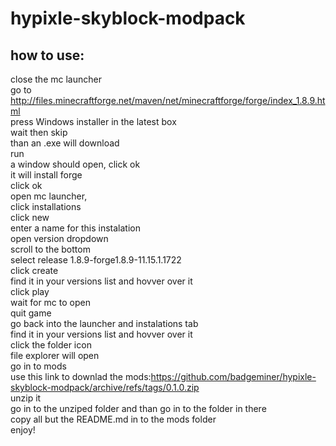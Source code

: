 # hypixle-skyblock-modpack
## how to use:
close the mc launcher<br>
go to http://files.minecraftforge.net/maven/net/minecraftforge/forge/index_1.8.9.html <br>
press Windows installer in the latest box<br>
wait then skip<br>
than an .exe will download<br>
run <br>
a window should open, click ok<br>
it will install forge<br>
click ok<br>
open mc launcher,<br>
click installations<br>
click new<br>
enter a name for this instalation<br>
open version dropdown<br>
scroll to the bottom<br>
select release 1.8.9-forge1.8.9-11.15.1.1722<br>
click create<br>
find it in your versions list and hovver over it<br>
click play<br>
wait for mc to open<br>
quit game<br>
go back into the launcher and instalations tab<br>
find it in your versions list and hovver over it<br>
click the folder icon<br>
file explorer will open<br>
go in to mods<br>
use this link to downlad the mods:https://github.com/badgeminer/hypixle-skyblock-modpack/archive/refs/tags/0.1.0.zip<br>
unzip it<br>
go in to the unziped folder and than go in to the folder in there<br>
copy all but the README.md in to the mods folder<br>
enjoy!
